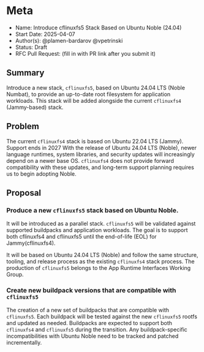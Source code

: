 # Meta
[meta]: #meta
- Name: Introduce cflinuxfs5 Stack Based on Ubuntu Noble (24.04)
- Start Date: 2025-04-07
- Author(s): @plamen-bardarov @vpetrinski
- Status: Draft
- RFC Pull Request: (fill in with PR link after you submit it)

## Summary

Introduce a new stack, `cflinuxfs5`, based on Ubuntu 24.04 LTS (Noble Numbat), to provide an up-to-date root filesystem for application workloads.
This stack will be added alongside the current `cflinuxfs4` (Jammy-based) stack.

## Problem

The current `cflinuxfs4` stack is based on Ubuntu 22.04 LTS (Jammy). Support ends in 2027
With the release of Ubuntu 24.04 LTS (Noble), newer language runtimes, system libraries, and security updates will increasingly depend on a newer base OS.
`cflinuxfs4` does not provide forward compatibility with these updates, and long-term support planning requires us to begin adopting Noble.

## Proposal

### Produce a new `cflinuxfs5` stack based on Ubuntu Noble.
It will be introduced as a parallel stack. `cflinuxfs5` will be validated against supported buildpacks and application workloads.
The goal is to support both cflinuxfs4 and cflinuxfs5 until the end-of-life (EOL) for Jammy(cflinuxfs4).

It will be based on Ubuntu 24.04 LTS (Noble) and follow the same structure, tooling, and release process as the existing `cflinuxfs4` stack process. The production of `cflinuxfs5` belongs to the App Runtime Interfaces Working Group.

### Create new buildpack versions that are compatible with `cflinuxfs5`
The creation of a new set of buildpacks that are compatible with `cflinuxfs5`. Each buildpack will be tested against the new `cflinuxfs5` rootfs and updated as needed.
Buildpacks are expected to support both `cflinuxfs4` and `cflinuxfs5` during the transition.
Any buildpack-specific incompatibilities with Ubuntu Noble need to be tracked and patched incrementally.
 

